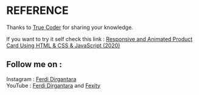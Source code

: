 # **REFERENCE**
Thanks to [True Coder](https://www.youtube.com/channel/UCLjtB1XNaiVz-brRDymb5gg) for sharing your knowledge.

If you want to try it self check this link : [Responsive and Animated Product Card Using HTML & CSS & JavaScript (2020)](https://youtu.be/AwRb8LX-szg)

## **Follow me on :**  
Instagram : [Ferdi Dirgantara](https://www.instagram.com/iamferdidirgantara)  
YouTube : [Ferdi Dirgantara](https://www.youtube.com/channel/UCeaggiYCZtYIbXNcZbecFHg) and [Fexity](https://www.youtube.com/user/FerdiDirgantara)